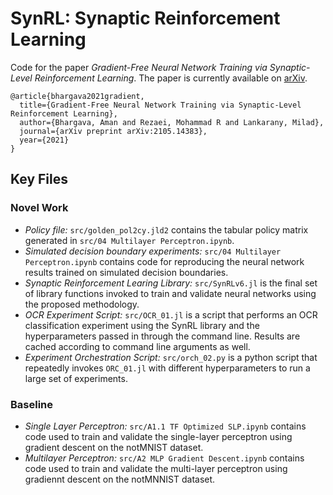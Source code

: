 # SynRL: Synaptic Reinforcement Learning

Code for the paper _Gradient-Free Neural Network Training via Synaptic-Level Reinforcement Learning_. The paper is currently available on [arXiv](https://arxiv.org/abs/2105.14383). 

```
@article{bhargava2021gradient,
  title={Gradient-Free Neural Network Training via Synaptic-Level Reinforcement Learning},
  author={Bhargava, Aman and Rezaei, Mohammad R and Lankarany, Milad},
  journal={arXiv preprint arXiv:2105.14383},
  year={2021}
}
```

## Key Files

### Novel Work
 - _Policy file:_ `src/golden_pol2cy.jld2` contains the tabular policy matrix generated in `src/04 Multilayer Perceptron.ipynb`.
 - _Simulated decision boundary experiments:_ `src/04 Multilayer Perceptron.ipynb` contains code for reproducing the neural network results trained on simulated decision boundaries. 
 - _Synaptic Reinforcement Learing Library:_ `src/SynRLv6.jl` is the final set of library functions invoked to train and validate neural networks using the proposed methodology.
 - _OCR Experiment Script:_ `src/OCR_01.jl` is a script that performs an OCR classification experiment using the SynRL library and the hyperparameters passed in through the command line. Results are cached according to command line arguments as well.
 - _Experiment Orchestration Script:_ `src/orch_02.py` is a python script that repeatedly invokes `ORC_01.jl` with different hyperparameters to run a large set of experiments. 

### Baseline
 - _Single Layer Perceptron:_ `src/A1.1 TF Optimized SLP.ipynb` contains code used to train and validate the single-layer perceptron using gradient descent on the notMNIST dataset. 
 - _Multilayer Perceptron:_ `src/A2 MLP Gradient Descent.ipynb` contains code used to train and validate the multi-layer perceptron using gradiennt descent on the notMNNIST dataset. 
